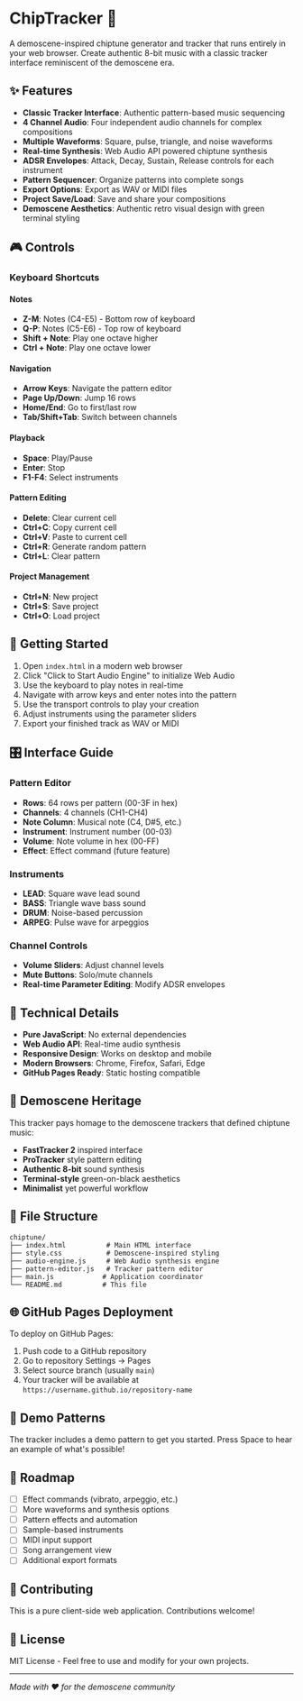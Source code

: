 # ChipTracker 🎵

A demoscene-inspired chiptune generator and tracker that runs entirely in your web browser. Create authentic 8-bit music with a classic tracker interface reminiscent of the demoscene era.

## ✨ Features

- **Classic Tracker Interface**: Authentic pattern-based music sequencing
- **4 Channel Audio**: Four independent audio channels for complex compositions
- **Multiple Waveforms**: Square, pulse, triangle, and noise waveforms
- **Real-time Synthesis**: Web Audio API powered chiptune synthesis
- **ADSR Envelopes**: Attack, Decay, Sustain, Release controls for each instrument
- **Pattern Sequencer**: Organize patterns into complete songs
- **Export Options**: Export as WAV or MIDI files
- **Project Save/Load**: Save and share your compositions
- **Demoscene Aesthetics**: Authentic retro visual design with green terminal styling

## 🎮 Controls

### Keyboard Shortcuts

#### Notes
- **Z-M**: Notes (C4-E5) - Bottom row of keyboard
- **Q-P**: Notes (C5-E6) - Top row of keyboard  
- **Shift + Note**: Play one octave higher
- **Ctrl + Note**: Play one octave lower

#### Navigation
- **Arrow Keys**: Navigate the pattern editor
- **Page Up/Down**: Jump 16 rows
- **Home/End**: Go to first/last row
- **Tab/Shift+Tab**: Switch between channels

#### Playback
- **Space**: Play/Pause
- **Enter**: Stop
- **F1-F4**: Select instruments

#### Pattern Editing
- **Delete**: Clear current cell
- **Ctrl+C**: Copy current cell
- **Ctrl+V**: Paste to current cell
- **Ctrl+R**: Generate random pattern
- **Ctrl+L**: Clear pattern

#### Project Management
- **Ctrl+N**: New project
- **Ctrl+S**: Save project
- **Ctrl+O**: Load project

## 🚀 Getting Started

1. Open `index.html` in a modern web browser
2. Click "Click to Start Audio Engine" to initialize Web Audio
3. Use the keyboard to play notes in real-time
4. Navigate with arrow keys and enter notes into the pattern
5. Use the transport controls to play your creation
6. Adjust instruments using the parameter sliders
7. Export your finished track as WAV or MIDI

## 🎛️ Interface Guide

### Pattern Editor
- **Rows**: 64 rows per pattern (00-3F in hex)
- **Channels**: 4 channels (CH1-CH4) 
- **Note Column**: Musical note (C4, D#5, etc.)
- **Instrument**: Instrument number (00-03)
- **Volume**: Note volume in hex (00-FF)
- **Effect**: Effect command (future feature)

### Instruments
- **LEAD**: Square wave lead sound
- **BASS**: Triangle wave bass sound  
- **DRUM**: Noise-based percussion
- **ARPEG**: Pulse wave for arpeggios

### Channel Controls
- **Volume Sliders**: Adjust channel levels
- **Mute Buttons**: Solo/mute channels
- **Real-time Parameter Editing**: Modify ADSR envelopes

## 🔧 Technical Details

- **Pure JavaScript**: No external dependencies
- **Web Audio API**: Real-time audio synthesis
- **Responsive Design**: Works on desktop and mobile
- **Modern Browsers**: Chrome, Firefox, Safari, Edge
- **GitHub Pages Ready**: Static hosting compatible

## 🎨 Demoscene Heritage

This tracker pays homage to the demoscene trackers that defined chiptune music:
- **FastTracker 2** inspired interface
- **ProTracker** style pattern editing
- **Authentic 8-bit** sound synthesis
- **Terminal-style** green-on-black aesthetics
- **Minimalist** yet powerful workflow

## 📁 File Structure

```
chiptune/
├── index.html          # Main HTML interface
├── style.css           # Demoscene-inspired styling  
├── audio-engine.js     # Web Audio synthesis engine
├── pattern-editor.js   # Tracker pattern editor
├── main.js            # Application coordinator
└── README.md          # This file
```

## 🌐 GitHub Pages Deployment

To deploy on GitHub Pages:

1. Push code to a GitHub repository
2. Go to repository Settings → Pages
3. Select source branch (usually `main`)
4. Your tracker will be available at `https://username.github.io/repository-name`

## 🎵 Demo Patterns

The tracker includes a demo pattern to get you started. Press Space to hear an example of what's possible!

## 🔮 Roadmap

- [ ] Effect commands (vibrato, arpeggio, etc.)
- [ ] More waveforms and synthesis options
- [ ] Pattern effects and automation
- [ ] Sample-based instruments
- [ ] MIDI input support
- [ ] Song arrangement view
- [ ] Additional export formats

## 🤝 Contributing

This is a pure client-side web application. Contributions welcome!

## 📄 License

MIT License - Feel free to use and modify for your own projects.

---

*Made with ❤️ for the demoscene community*